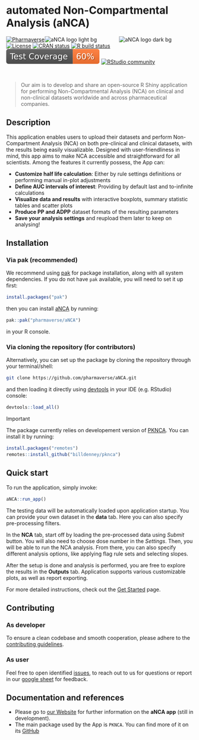 # automated Non-Compartmental Analysis (aNCA)

<img id = "package-logo-dark" src='man/figures/aNCA_logo_bbg.png#gh-dark-mode-only' align="right" alt="aNCA logo dark bg" width="200"><img id = "package-logo-light" src="man/figures/aNCA_logo_wbg.png#gh-light-mode-only" align="right" alt="aNCA logo light bg" width="200">

<!-- badges: start -->

[![Pharmaverse](https://pharmaverse.org/shields/aNCA.svg)](https://pharmaverse.org)
[![License](https://img.shields.io/badge/License-Apache_2.0-yellow.svg)](https://opensource.org/licenses/Apache-2.0)
[![CRAN status](https://www.r-pkg.org/badges/version/aNCA)](https://CRAN.R-project.org/package=aNCA)
[![R build status](https://github.com/pharmaverse/aNCA/actions/workflows/main.yml/badge.svg)](https://github.com/pharmaverse/aNCA/actions)
![Code coverage](https://raw.githubusercontent.com/pharmaverse/aNCA/badges/main/test-coverage.svg)
[![RStudio community](https://img.shields.io/badge/community-shiny-blue?style=social&logo=rstudio&logoColor=75AADB)](https://forum.posit.co/new-topic?category=shiny&tags=shiny)

<!-- badges: end -->

<br/>

> Our aim is to develop and share an open-source R Shiny application for performing Non-Compartmental Analysis (NCA) on clinical and non-clinical datasets worldwide and across pharmaceutical companies.
> <br/>

## Description

This application enables users to upload their datasets and perform Non-Compartment Analysis (NCA) on both pre-clinical and clinical datasets, with the results being easily visualizable. Designed with user-friendliness in mind, this app aims to make NCA accessible and straightforward for all scientists. Among the features it currently possess, the App can:

- **Customize half life calculation**: Either by rule settings definitions or performing manual in-plot adjustments
- **Define AUC intervals of interest**: Providing by default last and to-infinite calculations
- **Visualize data and results** with interactive boxplots, summary statistic tables and scatter plots
- **Produce PP and ADPP** dataset formats of the resulting parameters
- **Save your analysis settings** and reupload them later to keep on analysing!

## Installation

### Via pak (recommended)

We recommend using [pak](https://github.com/r-lib/pak) for package installation, along with all system dependencies. If you do not have `pak` available, you will need to set it up first:

```R
install.packages("pak")
```

then you can install [aNCA](.) by running:

```R
pak::pak("pharmaverse/aNCA")
```

in your R console.

### Via cloning the repository (for contributors)

Alternatively, you can set up the package by cloning the repository through your terminal/shell:

```bash
git clone https://github.com/pharmaverse/aNCA.git
```

and then loading it directly using [devtools](https://github.com/r-lib/devtools) in your IDE (e.g. RStudio) console:

```R
devtools::load_all()
```

> [!IMPORTANT]
> The package currently relies on developement version of [PKNCA](https://billdenney.github.io/pknca/). You can install it by running:
```R
install.packages("remotes")
remotes::install_github("billdenney/pknca")
```

## Quick start

To run the application, simply invoke:

```R
aNCA::run_app()
```

The testing data will be automatically loaded upon application startup. You can provide your own dataset in the **data** tab. Here you can also specify pre-processing filters.

In the **NCA** tab, start off by loading the pre-processed data using _Submit_ button. You will also need to choose dose number in the _Settings_. Then, you will be able to run the NCA analysis. From there, you can also specify different analysis options, like applying flag rule sets and selecting slopes.

After the setup is done and analysis is performed, you are free to explore the results in the **Outputs** tab. Application supports various customizable plots, as well as report exporting.

For more detailed instructions, check out the [Get Started](https://pharmaverse.github.io/aNCA/articles/aNCA.html) page.

## Contributing

### As developer

To ensure a clean codebase and smooth cooperation, please adhere to the [contributing guidelines](CONTRIBUTING.md).

### As user

Feel free to open identified [issues](https://github.com/pharmaverse/aNCA/issues/new/choose), to reach out to us for questions or report in our [google sheet](https://forms.gle/c9ULTTv1s75yRaLj7) for feedback.

## Documentation and references

- Please go to [our Website](https://pharmaverse.github.io/aNCA/) for further information on the **aNCA app** (still in development).
- The main package used by the App is `PKNCA`. You can find more of it on its [GitHub](https://github.com/billdenney/pknca)
